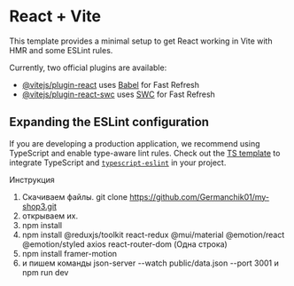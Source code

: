 # React + Vite

This template provides a minimal setup to get React working in Vite with HMR and some ESLint rules.

Currently, two official plugins are available:

- [@vitejs/plugin-react](https://github.com/vitejs/vite-plugin-react/blob/main/packages/plugin-react/README.md) uses [Babel](https://babeljs.io/) for Fast Refresh
- [@vitejs/plugin-react-swc](https://github.com/vitejs/vite-plugin-react-swc) uses [SWC](https://swc.rs/) for Fast Refresh

## Expanding the ESLint configuration

If you are developing a production application, we recommend using TypeScript and enable type-aware lint rules. Check out the [TS template](https://github.com/vitejs/vite/tree/main/packages/create-vite/template-react-ts) to integrate TypeScript and [`typescript-eslint`](https://typescript-eslint.io) in your project.


Инструкция
1) Скачиваем файлы. git clone https://github.com/Germanchik01/my-shop3.git
2) открываем их.
3) npm install
4) npm install @reduxjs/toolkit react-redux @mui/material @emotion/react @emotion/styled axios react-router-dom (Одна строка)
5) npm install framer-motion
6) и пишем команды json-server --watch public/data.json --port 3001 и npm run dev
